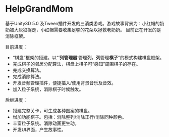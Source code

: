 # HelpGrandMom
基于Unity3D 5.0 及Tween插件开发的三消类游戏。游戏故事背景为：小红帽的奶奶被大灰狼捉走，小红帽需要收集足够的花朵以拯救老奶奶。
目前正在开发的是消除框架。

目前进度：
- “棋盘”框架的搭建。以“‘**列管理器**’管理**列**，**列**管理**棋子**”的模式构建棋盘框架。
- 完成棋子的邻居分配算法，棋盘上棋子可“感知”周围棋子的存在。
- 完成交换算法。
- 完成消除算法。
- 开发音频管理插件，便捷插入/使用背景音乐及音效。
- 加入粒子系统，消除棋子时候触发。

后继进度：
- 搭建完整关卡，可生成各种图案的棋盘。
- 增加功能棋子。包括：消除整列/消除正行/消除同种颜色。
- 丰富粒子系统。消除动画更生动。
- 开发UI界面，产生故事性。

